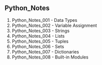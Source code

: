 ## Python_Notes
1. Python_Notes_001 - Data Types
2. Python_Notes_002 - Variable Assignment
3. Python_Notes_003 - Strings
4. Python_Notes_004 - Lists
5. Python_Notes_005 - Tuples
6. Python_Notes_006 - Sets
7. Python_Notes_007 - Dictionaries
8. Python_Notes_008 - Built-in Modules
